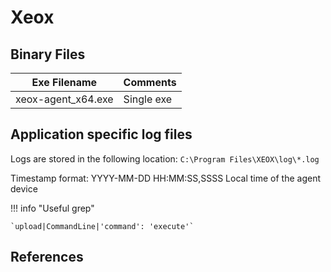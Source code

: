 # Xeox

## Binary Files
|Exe Filename| Comments
|-|-
|xeox-agent_x64.exe | Single exe

## Application specific log files

Logs are stored in the following location:
`C:\Program Files\XEOX\log\*.log`

Timestamp format: YYYY-MM-DD HH:MM:SS,SSSS
Local time of the agent device

!!! info "Useful grep"

    `upload|CommandLine|'command': 'execute'`

## References
[^1]: [RMM – Xeox: Client Side Evidence](https://dfirtnt.wordpress.com/2023/08/01/rmm-xeox-client-side-evidence/)

